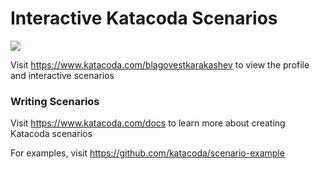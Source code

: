 # Interactive Katacoda Scenarios

[![](http://shields.katacoda.com/katacoda/blagovestkarakashev/count.svg)](https://www.katacoda.com/blagovestkarakashev "Get your profile on Katacoda.com")

Visit https://www.katacoda.com/blagovestkarakashev to view the profile and interactive scenarios

### Writing Scenarios
Visit https://www.katacoda.com/docs to learn more about creating Katacoda scenarios

For examples, visit https://github.com/katacoda/scenario-example
